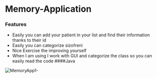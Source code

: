 # Memory-Application

### Features

- Easily you can add your patient in your list and find their information thanks to their id
- Easily you can categorize sizofreni
- Nice Exercise the improving yourself
- When I am using I work with GUI and categorize the class so you can easily read the code
####Java

![MemoryApp1-](https://user-images.githubusercontent.com/76205004/143782393-2a929034-1636-471f-8850-a524bf92a5e9.png)
